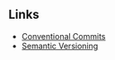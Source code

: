 


## Links

- [Conventional Commits](https://www.conventionalcommits.org/en/v1.0.0/)
- [Semantic Versioning](https://semver.org/)
